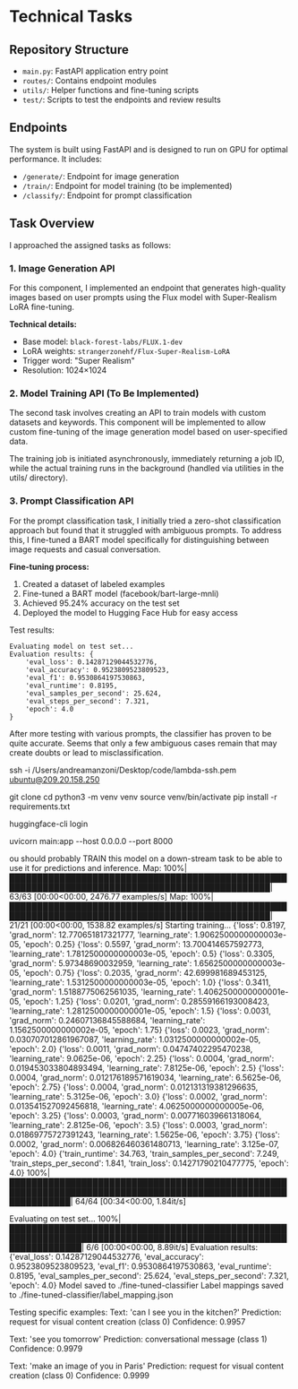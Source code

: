 # Technical Tasks

## Repository Structure

- `main.py`: FastAPI application entry point
- `routes/`: Contains endpoint modules
- `utils/`: Helper functions and fine-tuning scripts
- `test/`: Scripts to test the endpoints and review results

## Endpoints

The system is built using FastAPI and is designed to run on GPU for optimal performance. It includes:

- `/generate/`: Endpoint for image generation
- `/train/`: Endpoint for model training (to be implemented)
- `/classify/`: Endpoint for prompt classification

## Task Overview

I approached the assigned tasks as follows:

### 1. Image Generation API

For this component, I implemented an endpoint that generates high-quality images based on user prompts using the Flux model with Super-Realism LoRA fine-tuning.

**Technical details:**

- Base model: `black-forest-labs/FLUX.1-dev`
- LoRA weights: `strangerzonehf/Flux-Super-Realism-LoRA`
- Trigger word: "Super Realism"
- Resolution: 1024×1024

### 2. Model Training API (To Be Implemented)

The second task involves creating an API to train models with custom datasets and keywords. This component will be implemented to allow custom fine-tuning of the image generation model based on user-specified data.

The training job is initiated asynchronously, immediately returning a job ID, while the actual training runs in the background (handled via utilities in the utils/ directory).

### 3. Prompt Classification API

For the prompt classification task, I initially tried a zero-shot classification approach but found that it struggled with ambiguous prompts. To address this, I fine-tuned a BART model specifically for distinguishing between image requests and casual conversation.

**Fine-tuning process:**

1. Created a dataset of labeled examples
2. Fine-tuned a BART model (facebook/bart-large-mnli)
3. Achieved 95.24% accuracy on the test set
4. Deployed the model to Hugging Face Hub for easy access

Test results:

```
Evaluating model on test set...
Evaluation results: {
    'eval_loss': 0.14287129044532776,
    'eval_accuracy': 0.9523809523809523,
    'eval_f1': 0.9530864197530863,
    'eval_runtime': 0.8195,
    'eval_samples_per_second': 25.624,
    'eval_steps_per_second': 7.321,
    'epoch': 4.0
}
```

After more testing with various prompts, the classifier has proven to be quite accurate. Seems that only a few ambiguous cases remain that may create doubts or lead to misclassification.

ssh -i /Users/andreamanzoni/Desktop/code/lambda-ssh.pem ubuntu@209.20.158.250

git clone <your-repo-url>
cd <your-repo-directory>
python3 -m venv venv
source venv/bin/activate
pip install -r requirements.txt

huggingface-cli login

uvicorn main:app --host 0.0.0.0 --port 8000

ou should probably TRAIN this model on a down-stream task to be able to use it for predictions and inference.
Map: 100%|█████████████████████████████████████████████████████████████████████████████████████████████████| 63/63 [00:00<00:00, 2476.77 examples/s]
Map: 100%|█████████████████████████████████████████████████████████████████████████████████████████████████| 21/21 [00:00<00:00, 1538.82 examples/s]
Starting training...
{'loss': 0.8197, 'grad_norm': 12.770651817321777, 'learning_rate': 1.9062500000000003e-05, 'epoch': 0.25}
{'loss': 0.5597, 'grad_norm': 13.700414657592773, 'learning_rate': 1.7812500000000003e-05, 'epoch': 0.5}
{'loss': 0.3305, 'grad_norm': 5.97348690032959, 'learning_rate': 1.6562500000000003e-05, 'epoch': 0.75}
{'loss': 0.2035, 'grad_norm': 42.699981689453125, 'learning_rate': 1.5312500000000003e-05, 'epoch': 1.0}
{'loss': 0.3411, 'grad_norm': 1.5188775062561035, 'learning_rate': 1.4062500000000001e-05, 'epoch': 1.25}
{'loss': 0.0201, 'grad_norm': 0.28559166193008423, 'learning_rate': 1.2812500000000001e-05, 'epoch': 1.5}
{'loss': 0.0031, 'grad_norm': 0.24607136845588684, 'learning_rate': 1.1562500000000002e-05, 'epoch': 1.75}
{'loss': 0.0023, 'grad_norm': 0.030707012861967087, 'learning_rate': 1.0312500000000002e-05, 'epoch': 2.0}
{'loss': 0.0011, 'grad_norm': 0.04747402295470238, 'learning_rate': 9.0625e-06, 'epoch': 2.25}
{'loss': 0.0004, 'grad_norm': 0.019453033804893494, 'learning_rate': 7.8125e-06, 'epoch': 2.5}
{'loss': 0.0004, 'grad_norm': 0.012176189571619034, 'learning_rate': 6.5625e-06, 'epoch': 2.75}
{'loss': 0.0004, 'grad_norm': 0.012131319381296635, 'learning_rate': 5.3125e-06, 'epoch': 3.0}
{'loss': 0.0002, 'grad_norm': 0.013541527092456818, 'learning_rate': 4.0625000000000005e-06, 'epoch': 3.25}
{'loss': 0.0003, 'grad_norm': 0.007716039661318064, 'learning_rate': 2.8125e-06, 'epoch': 3.5}
{'loss': 0.0003, 'grad_norm': 0.01869775727391243, 'learning_rate': 1.5625e-06, 'epoch': 3.75}
{'loss': 0.0002, 'grad_norm': 0.006826460361480713, 'learning_rate': 3.125e-07, 'epoch': 4.0}
{'train_runtime': 34.763, 'train_samples_per_second': 7.249, 'train_steps_per_second': 1.841, 'train_loss': 0.14271790210477775, 'epoch': 4.0}
100%|███████████████████████████████████████████████████████████████████████████████████████████████████████████████| 64/64 [00:34<00:00, 1.84it/s]

Evaluating on test set...
100%|█████████████████████████████████████████████████████████████████████████████████████████████████████████████████| 6/6 [00:00<00:00, 8.89it/s]
Evaluation results: {'eval_loss': 0.14287129044532776, 'eval_accuracy': 0.9523809523809523, 'eval_f1': 0.9530864197530863, 'eval_runtime': 0.8195, 'eval_samples_per_second': 25.624, 'eval_steps_per_second': 7.321, 'epoch': 4.0}
Model saved to ./fine-tuned-classifier
Label mappings saved to ./fine-tuned-classifier/label_mapping.json

Testing specific examples:
Text: 'can I see you in the kitchen?'
Prediction: request for visual content creation (class 0)
Confidence: 0.9957

Text: 'see you tomorrow'
Prediction: conversational message (class 1)
Confidence: 0.9979

Text: 'make an image of you in Paris'
Prediction: request for visual content creation (class 0)
Confidence: 0.9999
